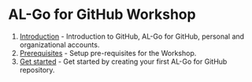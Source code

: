 # AL-Go for GitHub Workshop

1. [Introduction](Introduction.md) - Introduction to GitHub, AL-Go for GitHub, personal and organizational accounts.
2. [Prerequisites](Prerequisites.md) - Setup pre-requisites for the Workshop.
3. [Get started](GetStarted.md) - Get started by creating your first AL-Go for GitHub repository.

